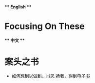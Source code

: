 <!-- tabs:start -->

#### ** English **

# Focusing On These

#### ** 中文 **

# 案头之书

<!-- tabs:end -->

- [如何想到以做到，肖恩·扬著，得到电子书](./_posts/stick-with-it-01.md "Stick with It")
